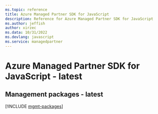 ```yaml
---
ms.topic: reference
title: Azure Managed Partner SDK for JavaScript
description: Reference for Azure Managed Partner SDK for JavaScript
ms.author: jeffish
author: xirzec
ms.data: 10/31/2022
ms.devlang: javascript
ms.service: managedpartner
---
```

# Azure Managed Partner SDK for JavaScript - latest

## Management packages - latest
[!INCLUDE [mgmt-packages](managed-partner-mgmt-index.md)]